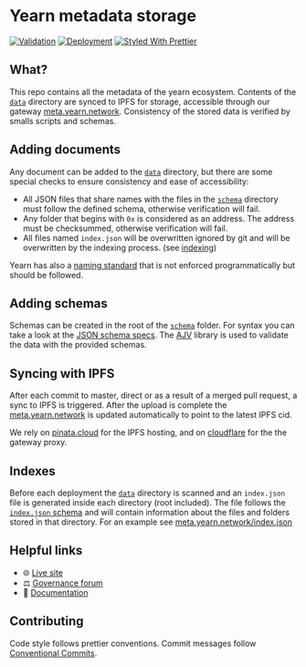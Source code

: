 # Yearn metadata storage

[![Validation](https://github.com/iearn-finance/yearn-meta/workflows/Validation/badge.svg)](https://github.com/iearn-finance/yearn-meta/actions?query=workflow%3AValidation)
[![Deployment](https://github.com/iearn-finance/yearn-meta/workflows/Deployment/badge.svg)](https://github.com/iearn-finance/yearn-meta/actions?query=workflow%3ADeployment)
[![Styled With Prettier](https://img.shields.io/badge/code_style-prettier-ff69b4.svg)](https://prettier.io/)

## What?

This repo contains all the metadata of the yearn ecosystem. Contents of the
[`data`](./data) directory are synced to IPFS for storage, accessible through
our gateway [meta.yearn.network](https://meta.yearn.network). Consistency of
the stored data is verified by smalls scripts and schemas.

## Adding documents

Any document can be added to the [`data`](./data) directory, but there are some
special checks to ensure consistency and ease of accessibility:

- All JSON files that share names with the files in the [`schema`](./schema)
  directory must follow the defined schema, otherwise verification will fail.
- Any folder that begins with `0x` is considered as an address. The address must
  be checksummed, otherwise verification will fail.
- All files named `index.json` will be overwritten ignored by git and will be
  overwritten by the indexing process. (see [indexing](#indexes))

Yearn has also a [naming standard](./docs/naming-standard.md) that is not
enforced programmatically but should be followed.

## Adding schemas

Schemas can be created in the root of the [`schema`](./schema) folder. For
syntax you can take a look at the [JSON schema specs](https://json-schema.org).
The [AJV](https://github.com/ajv-validator/ajv) library is used to validate the
data with the provided schemas.

## Syncing with IPFS

After each commit to master, direct or as a result of a merged pull request, a
sync to IPFS is triggered. After the upload is complete the
[meta.yearn.network](https://meta.yearn.network) is updated automatically to
point to the latest IPFS cid.

We rely on [pinata.cloud](https://pinata.cloud) for the IPFS hosting, and on
[cloudflare](https://cloudflare-ipfs.com) for the the gateway proxy.

## Indexes

Before each deployment the [`data`](./data) directory is scanned and an
`index.json` file is generated inside each directory (root included). The file
follows the [`index.json` schema](./schema/index.json) and will contain
information about the files and folders stored in that directory. For an example
see [meta.yearn.network/index.json](https://meta.yearn.network/json)

## Helpful links

- 🌐 [Live site](https://yearn.network)
- ⚖️ [Governance forum](https://gov.yearn.finance)
- 📑 [Documentation](https://docs.yearn.finance)

## Contributing

Code style follows prettier conventions. Commit messages follow [Conventional Commits](https://www.conventionalcommits.org/en/v1.0.0/).

